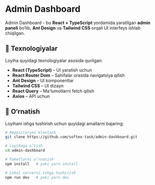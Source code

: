 # Admin Dashboard

Admin Dashboard - bu **React + TypeScript** yordamida yaratilgan **admin paneli** bo‘lib, **Ant Design** va **Tailwind CSS** orqali UI interfeys ishlab chiqilgan.

## 📌 Texnologiyalar

Loyiha quyidagi texnologiyalar asosida qurilgan:
- **React (TypeScript)** – UI yaratish uchun
- **React Router Dom** – Sahifalar orasida navigatsiya qilish
- **Ant Design** – UI komponentlar
- **Tailwind CSS** – UI dizayn
- **React Query** – Ma'lumotlarni fetch qilish
- **Axios** – API uchun

## 🚀 O‘rnatish

Loyihani ishga tushirish uchun quyidagi amallarni bajaring:

```sh
# Repositoryni klonlash
git clone https://github.com/softex-task/admin-dashboard.git

# Loyihaga o‘tish
cd admin-dashboard

# Paketlarni o‘rnatish
npm install   # yoki yarn install

# Lokal serverni ishga tushirish
npm run dev   # yoki yarn dev
```